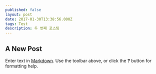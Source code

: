 ```yaml
---
published: false
layout: post
date: 2017-01-30T13:38:56.000Z
tags: Test
description: 두 번째 포스팅
---
```

## A New Post

Enter text in [Markdown](http://daringfireball.net/projects/markdown/). Use the toolbar above, or click the **?** button for formatting help.

